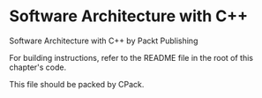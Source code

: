 # Software Architecture with C++
Software Architecture with C++ by Packt Publishing

For building instructions, refer to the README file in the root of this chapter's code.

This file should be packed by CPack.

